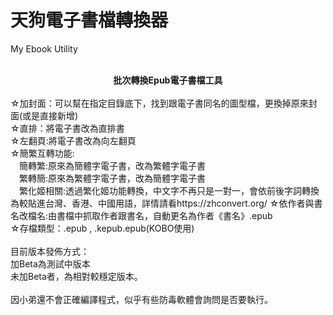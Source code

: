 # 天狗電子書檔轉換器<BR>
My Ebook Utility<BR>
<BR>
  <B><CENTER>批次轉換Epub電子書檔工具</CENTER></B><BR>
☆加封面：可以幫在指定目錄底下，找到跟電子書同名的圖型檔，更換掉原來封面(或是直接新增)<BR>
☆直排：將電子書改為直排書<BR>
☆左翻頁:將電子書改為向左翻頁<BR>
☆簡繁互轉功能:<BR>
　簡轉繁:原來為簡體字電子書，改為繁體字電子書<BR>
　繁轉簡:原來為繁體字電子書，改為簡體字電子書<BR>
　繁化姬相關:透過繁化姬功能轉換，中文字不再只是一對一，會依前後字詞轉換為較貼進台灣、香港、中國用語，詳情請看https://zhconvert.org/
☆依作者與書名改檔名:由書檔中抓取作者跟書名，自動更名為作者《書名》.epub<BR>
☆存檔類型：.epub , .kepub.epub(KOBO使用)<BR>
<BR>
目前版本發佈方式：<BR>
加Beta為測試中版本<BR>
未加Beta者，為相對較穩定版本。<BR>
<BR>
因小弟還不會正確編譯程式，似乎有些防毒軟體會詢問是否要執行。<BR>
